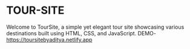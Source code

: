 # TOUR-SITE
 Welcome to TourSite, a simple yet elegant tour site showcasing various destinations built using HTML, CSS, and JavaScript.
DEMO-https://toursitebyaditya.netlify.app
